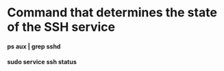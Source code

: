 <h1>Command that determines the state of the SSH service</h1>

<h4>ps aux | grep sshd</h4>
<h4>sudo service ssh status</h4>
